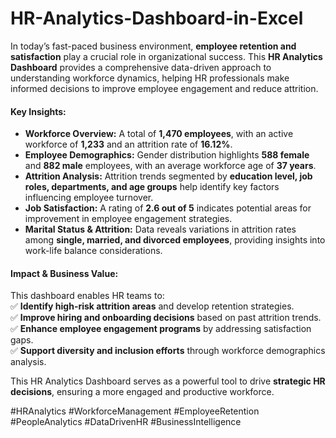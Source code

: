 # HR-Analytics-Dashboard-in-Excel

In today’s fast-paced business environment, **employee retention and satisfaction** play a crucial role in organizational success. This **HR Analytics Dashboard** provides a comprehensive data-driven approach to understanding workforce dynamics, helping HR professionals make informed decisions to improve employee engagement and reduce attrition.  

#### **Key Insights:**  
- **Workforce Overview:** A total of **1,470 employees**, with an active workforce of **1,233** and an attrition rate of **16.12%**.  
- **Employee Demographics:** Gender distribution highlights **588 female** and **882 male** employees, with an average workforce age of **37 years**.  
- **Attrition Analysis:** Attrition trends segmented by **education level, job roles, departments, and age groups** help identify key factors influencing employee turnover.  
- **Job Satisfaction:** A rating of **2.6 out of 5** indicates potential areas for improvement in employee engagement strategies.  
- **Marital Status & Attrition:** Data reveals variations in attrition rates among **single, married, and divorced employees**, providing insights into work-life balance considerations.  

#### **Impact & Business Value:**  
This dashboard enables HR teams to:  
✅ **Identify high-risk attrition areas** and develop retention strategies.  
✅ **Improve hiring and onboarding decisions** based on past attrition trends.  
✅ **Enhance employee engagement programs** by addressing satisfaction gaps.  
✅ **Support diversity and inclusion efforts** through workforce demographics analysis.  


This HR Analytics Dashboard serves as a powerful tool to drive **strategic HR decisions**, ensuring a more engaged and productive workforce.  

#HRAnalytics #WorkforceManagement #EmployeeRetention #PeopleAnalytics #DataDrivenHR #BusinessIntelligence  
